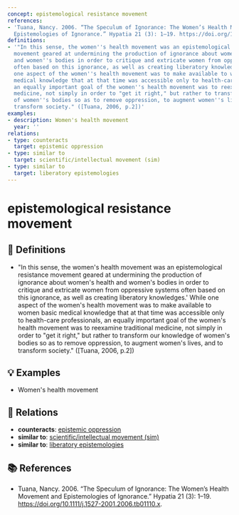 ```yaml
---
concept: epistemological resistance movement
references:
- 'Tuana, Nancy. 2006. “The Speculum of Ignorance: The Women’s Health Movement and
  Epistemologies of Ignorance.” Hypatia 21 (3): 1–19. https://doi.org/10.1111/j.1527-2001.2006.tb01110.x.'
definitions:
- '"In this sense, the women''s health movement was an epistemological resistance
  movement geared at undermining the production of ignorance about women''s health
  and women''s bodies in order to critique and extricate women from oppressive systems
  often based on this ignorance, as well as creating liberatory knowledges.'' While
  one aspect of the women''s health movement was to make available to women basic
  medical knowledge that at that time was accessible only to health-care professionals,
  an equally important goal of the women''s health movement was to reexamine traditional
  medicine, not simply in order to "get it right," but rather to transform our knowledge
  of women''s bodies so as to remove oppression, to augment women''s lives, and to
  transform society." ([Tuana, 2006, p.2])'
examples:
- description: Women's health movement
  year: ''
relations:
- type: counteracts
  target: epistemic oppression
- type: similar to
  target: scientific/intellectual movement (sim)
- type: similar to
  target: liberatory epistemologies
---
```


# epistemological resistance movement

## 📖 Definitions

- "In this sense, the women's health movement was an epistemological resistance movement geared at undermining the production of ignorance about women's health and women's bodies in order to critique and extricate women from oppressive systems often based on this ignorance, as well as creating liberatory knowledges.' While one aspect of the women's health movement was to make available to women basic medical knowledge that at that time was accessible only to health-care professionals, an equally important goal of the women's health movement was to reexamine traditional medicine, not simply in order to "get it right," but rather to transform our knowledge of women's bodies so as to remove oppression, to augment women's lives, and to transform society." ([Tuana, 2006, p.2])

## 💡 Examples

- Women's health movement

## 🔗 Relations

- **counteracts**: [epistemic oppression](./epistemic-oppression.md)
- **similar to**: [scientific/intellectual movement (sim)](./scientific-intellectual-movement-sim.md)
- **similar to**: [liberatory epistemologies](./liberatory-epistemologies.md)

## 📚 References

- Tuana, Nancy. 2006. “The Speculum of Ignorance: The Women’s Health Movement and Epistemologies of Ignorance.” Hypatia 21 (3): 1–19. https://doi.org/10.1111/j.1527-2001.2006.tb01110.x.
